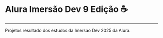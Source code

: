 # Alura Imersão Dev 9 Edição :coffee:
---
Projetos resultado dos estudos da Imersao Dev 2025 da Alura.
